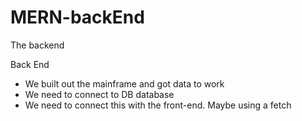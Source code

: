 # MERN-backEnd
The backend



Back End 

- We built out the mainframe and got data to work
- We need to connect to DB database 
- We need to connect this with the front-end. Maybe using a fetch

